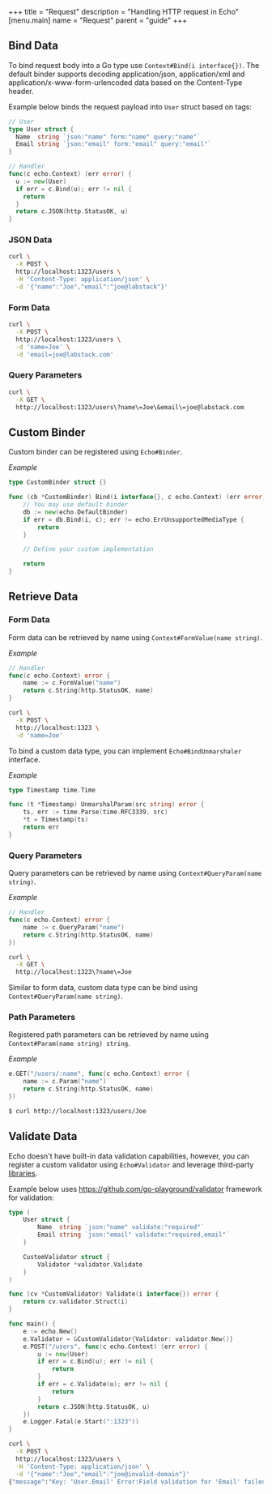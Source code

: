 +++
title = "Request"
description = "Handling HTTP request in Echo"
[menu.main]
  name = "Request"
  parent = "guide"
+++

## Bind Data

To bind request body into a Go type use `Context#Bind(i interface{})`.
The default binder supports decoding application/json, application/xml and
application/x-www-form-urlencoded data based on the Content-Type header.

Example below binds the request payload into `User` struct based on tags:

```go
// User
type User struct {
  Name  string `json:"name" form:"name" query:"name"`
  Email string `json:"email" form:"email" query:"email"`
}
```

```go
// Handler
func(c echo.Context) (err error) {
  u := new(User)
  if err = c.Bind(u); err != nil {
    return
  }
  return c.JSON(http.StatusOK, u)
}
```

### JSON Data

```sh
curl \
  -X POST \
  http://localhost:1323/users \
  -H 'Content-Type: application/json' \
  -d '{"name":"Joe","email":"joe@labstack"}'
```

### Form Data

```sh
curl \
  -X POST \
  http://localhost:1323/users \
  -d 'name=Joe' \
  -d 'email=joe@labstack.com'
```

### Query Parameters

```sh
curl \
  -X GET \
  http://localhost:1323/users\?name\=Joe\&email\=joe@labstack.com
```

## Custom Binder

Custom binder can be registered using `Echo#Binder`.

*Example*

```go
type CustomBinder struct {}

func (cb *CustomBinder) Bind(i interface{}, c echo.Context) (err error) {
	// You may use default binder
	db := new(echo.DefaultBinder)
	if err = db.Bind(i, c); err != echo.ErrUnsupportedMediaType {
		return
	}

	// Define your custom implementation

	return
}
```

## Retrieve Data

### Form Data

Form data can be retrieved by name using `Context#FormValue(name string)`.

*Example*

```go
// Handler
func(c echo.Context) error {
	name := c.FormValue("name")
	return c.String(http.StatusOK, name)
}
```

```sh
curl \
  -X POST \
  http://localhost:1323 \
  -d 'name=Joe'
```

To bind a custom data type, you can implement `Echo#BindUnmarshaler` interface.

*Example*

```go
type Timestamp time.Time

func (t *Timestamp) UnmarshalParam(src string) error {
	ts, err := time.Parse(time.RFC3339, src)
	*t = Timestamp(ts)
	return err
}
```

### Query Parameters

Query parameters can be retrieved by name using `Context#QueryParam(name string)`.

*Example*

```go
// Handler
func(c echo.Context) error {
	name := c.QueryParam("name")
	return c.String(http.StatusOK, name)
})
```

```sh
curl \
  -X GET \
  http://localhost:1323\?name\=Joe
```

Similar to form data, custom data type can be bind using `Context#QueryParam(name string)`.

### Path Parameters

Registered path parameters can be retrieved by name using `Context#Param(name string) string`.

*Example*

```go
e.GET("/users/:name", func(c echo.Context) error {
	name := c.Param("name")
	return c.String(http.StatusOK, name)
})
```

```sh
$ curl http://localhost:1323/users/Joe
```

## Validate Data

Echo doesn't have built-in data validation capabilities, however, you can register
a custom validator using `Echo#Validator` and leverage third-party [libraries](https://github.com/avelino/awesome-go#validation).

Example below uses https://github.com/go-playground/validator framework for validation:

```go
type (
	User struct {
		Name  string `json:"name" validate:"required"`
		Email string `json:"email" validate:"required,email"`
	}

	CustomValidator struct {
		Validator *validator.Validate
	}
)

func (cv *CustomValidator) Validate(i interface{}) error {
	return cv.validator.Struct(i)
}

func main() {
	e := echo.New()
	e.Validator = &CustomValidator{Validator: validator.New()}
	e.POST("/users", func(c echo.Context) (err error) {
		u := new(User)
		if err = c.Bind(u); err != nil {
			return
		}
		if err = c.Validate(u); err != nil {
			return
		}
		return c.JSON(http.StatusOK, u)
	})
	e.Logger.Fatal(e.Start(":1323"))
}
```

```sh
curl \
  -X POST \
  http://localhost:1323/users \
  -H 'Content-Type: application/json' \
  -d '{"name":"Joe","email":"joe@invalid-domain"}'
{"message":"Key: 'User.Email' Error:Field validation for 'Email' failed on the 'email' tag"}
```
